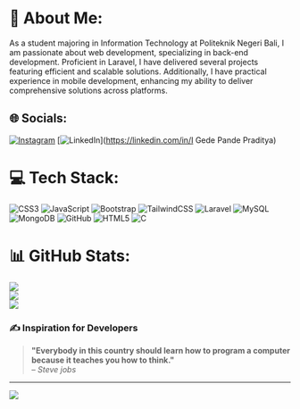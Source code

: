 # 💫 About Me:
As a student majoring in Information Technology at Politeknik Negeri Bali, I am passionate about web development, specializing in back-end development. Proficient in Laravel, I have delivered several projects featuring efficient and scalable solutions. Additionally, I have practical experience in mobile development, enhancing my ability to deliver comprehensive solutions across platforms.


## 🌐 Socials:
[![Instagram](https://img.shields.io/badge/Instagram-%23E4405F.svg?logo=Instagram&logoColor=white)](https://instagram.com/pande_praditya33) [![LinkedIn](https://img.shields.io/badge/LinkedIn-%230077B5.svg?logo=linkedin&logoColor=white)](https://linkedin.com/in/I Gede Pande Praditya) 

# 💻 Tech Stack:
![CSS3](https://img.shields.io/badge/css3-%231572B6.svg?style=for-the-badge&logo=css3&logoColor=white) ![JavaScript](https://img.shields.io/badge/javascript-%23323330.svg?style=for-the-badge&logo=javascript&logoColor=%23F7DF1E) ![Bootstrap](https://img.shields.io/badge/bootstrap-%238511FA.svg?style=for-the-badge&logo=bootstrap&logoColor=white) ![TailwindCSS](https://img.shields.io/badge/tailwindcss-%2338B2AC.svg?style=for-the-badge&logo=tailwind-css&logoColor=white) ![Laravel](https://img.shields.io/badge/laravel-%23FF2D20.svg?style=for-the-badge&logo=laravel&logoColor=white) ![MySQL](https://img.shields.io/badge/mysql-4479A1.svg?style=for-the-badge&logo=mysql&logoColor=white) ![MongoDB](https://img.shields.io/badge/MongoDB-%234ea94b.svg?style=for-the-badge&logo=mongodb&logoColor=white) ![GitHub](https://img.shields.io/badge/github-%23121011.svg?style=for-the-badge&logo=github&logoColor=white) ![HTML5](https://img.shields.io/badge/html5-%23E34F26.svg?style=for-the-badge&logo=html5&logoColor=white) ![C](https://img.shields.io/badge/c-%2300599C.svg?style=for-the-badge&logo=c&logoColor=white)
# 📊 GitHub Stats:
![](https://github-readme-stats.vercel.app/api?username=PandePraditya&theme=dark&hide_border=false&include_all_commits=true&count_private=false)<br/>
![](https://github-readme-streak-stats.herokuapp.com/?user=PandePraditya&theme=dark&hide_border=false)<br/>
![](https://github-readme-stats.vercel.app/api/top-langs/?username=PandePraditya&theme=dark&hide_border=false&include_all_commits=true&count_private=false&layout=compact)

### ✍️ Inspiration for Developers

> **"Everybody in this country should learn how to program a computer because it teaches you how to think."**  
> – *Steve jobs*


---
[![](https://visitcount.itsvg.in/api?id=PandePraditya&icon=0&color=9)](https://visitcount.itsvg.in)

<!-- Proudly created with GPRM ( https://gprm.itsvg.in ) -->
